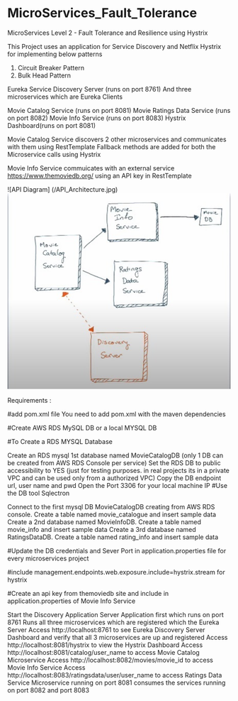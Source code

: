 # MicroServices_Fault_Tolerance
MicroServices Level 2 - Fault Tolerance and Resilience using Hystrix 

This Project uses an application for Service Discovery and Netflix Hystrix for implementing below patterns
1. Circuit Breaker Pattern
2. Bulk Head Pattern

Eureka Service Discovery Server (runs on port 8761)
And three microservices which are Eureka Clients

Movie Catalog Service (runs on port 8081)
Movie Ratings Data Service (runs on port 8082)
Movie Info Service (runs on port 8083)
Hystrix Dashboard(runs on port 8081)

Movie Catalog Service discovers 2 other microservices and communicates with them using RestTemplate
Fallback methods are added for both the Microservice calls using Hystrix

Movie Info Service commuicates with an external service https://www.themoviedb.org/ using an API key in RestTemplate

![API Diagram] (/API_Architecture.jpg)
<img width="964" alt="java 8 and prio java 8  array review example" src="https://github.com/dineschandgr/MicroServices_Fault_Tolerance/blob/master/API_Architecture.jpg">



Requirements :

#add pom.xml file You need to add pom.xml with the maven dependencies

#Create AWS RDS MySQL DB or a local MYSQL DB

#To Create a RDS MYSQL Database

Create an RDS mysql 1st database named MovieCatalogDB (only 1 DB can be created from AWS RDS Console per service)
Set the RDS DB to public accessibility to YES (just for testing purposes. in real projects its in a private VPC and can be used only from a authorized VPC)
Copy the DB endpoint url, user name and pwd
Open the Port 3306 for your local machine IP
#Use the DB tool Sqlectron

Connect to the first mysql DB MovieCatalogDB creating from AWS RDS console. Create a table named movie_catalogue and insert sample data
Create a 2nd database named MovieInfoDB. Create a table named movie_info and insert sample data
Create a 3rd database named RatingsDataDB. Create a table named rating_info and insert sample data

#Update the DB credentials and Sever Port in application.properties file for every microservices project

#include management.endpoints.web.exposure.include=hystrix.stream for hystrix

#Create an api key from themoviedb site and include in application.properties of Movie Info Service

Start the Discovery Application Server Application first which runs on port 8761
Runs all three microservices which are registered which the Eureka Server
Access http://localhost:8761 to see Eureka Discovery Server Dashboard and verify that all 3 microservices are up and registered
Access http://localhost:8081/hystrix to view the Hystrix Dashboard
Access http://localhost:8081/catalog/user_name to access Movie Catalog Microservice
Access http://localhost:8082/movies/movie_id to access Movie Info Service
Access http://localhost:8083/ratingsdata/user/user_name to access Ratings Data Service
Microservice running on port 8081 consumes the services running on port 8082 and port 8083



